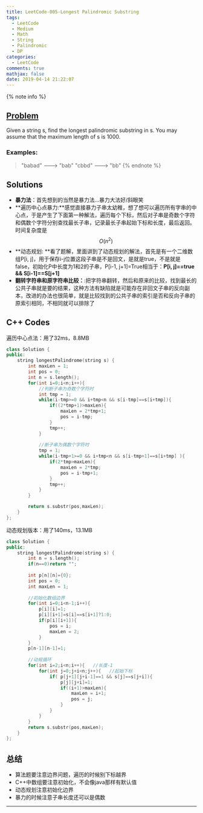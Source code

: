 ```yaml
---
title: LeetCode-005-Longest Palindromic Substring
tags:
  - LeetCode
  - Medium
  - Math
  - String
  - Palindromic
  - DP
categories:
  - LeetCode
comments: true
mathjax: false
date: 2019-04-14 21:22:07
---
```


<meta name="referrer" content="no-referrer" />

{% note info %}
## [Problem](https://leetcode.com/problems/longest-palindromic-substring/solution/)   
Given a string s, find the longest palindromic substring in s. You may assume that the maximum length of s is 1000.

### Examples:
> "babad" ---> "bab"
> "cbbd" ---> "bb"
{% endnote %}
<!--more-->

## Solutions
- **暴力法**：首先想到的当然是暴力法...暴力大法好/斜眼笑
- **遍历中心点暴力:**感觉直接暴力子串太幼稚，想了想可以遍历所有字串的中心点，于是产生了下面第一种解法，遍历每个下标，然后对子串是奇数个字符和偶数个字符分别查找最长子串，记录最长子串起始下标和长度，最后返回。时间复杂度是$$ O(n^2) $$
- **动态规划: **看了题解，里面讲到了动态规划的解法，首先是有一个二维数组P[i, j]，用于保存i-j位置这段子串是不是回文，是就是true，不是就是false，初始化P中长度为1和2的子串，P[i-1, j+1]=True相当于：**P[i, j]==true && S[i-1]==S[j+1]**
- **翻转字符串和原字符串比较：**:把字符串翻转，然后和原来的比较，找到最长的公共子串就是要的结果，这种方法有缺陷就是可能存在非回文子串的反向副本，改进的办法也很简单，就是比较找到的公共子串的索引是否和反向子串的原索引相同，不相同就可以排除了


## C++ Codes
遍历中心点法：用了32ms，8.8MB

```C++
class Solution {
public:
    string longestPalindrome(string s) {
        int maxLen = 1;
        int pos = 0;
        int n = s.length();
        for(int i=0;i<n;i++){
            //判断子串为奇数个字符时
            int tmp = 1;
            while(i-tmp>=0 && i+tmp<n && s[i-tmp]==s[i+tmp]){
                if((2*tmp+1)>maxLen){
                    maxLen = 2*tmp+1;
                    pos = i-tmp;
                }
                tmp++;
            }
            
            //断子串为偶数个字符时
            tmp = 1;
            while(i-tmp+1>=0 && i+tmp<n && s[i-tmp+1]==s[i+tmp] ){
                if(2*tmp>maxLen){
                    maxLen = 2*tmp;
                    pos = i-tmp+1;
                }
                tmp++;
            }
        }    

        return s.substr(pos,maxLen);
    }
};
```

动态规划版本：用了140ms，13.1MB

```C++
class Solution {
public:
    string longestPalindrome(string s) {
        int n = s.length();
        if(n==0)return "";
        
        int p[n][n]={0};
        int pos = 0;
        int maxLen = 1;
        
        //初始化数组边界
        for(int i=0;i<n-1;i++){
            p[i][i]=1;
            p[i][i+1]=s[i]==s[i+1]?1:0;
            if(p[i][i+1]){
                pos = i;
                maxLen = 2;
            }
        }
        p[n-1][n-1]=1;
        
        //动规循环
        for(int i=2;i<n;i++){   //长度-1
            for(int j=0;j+i<n;j++){   //起始下标
                if( p[j+1][j+i-1]==1 && s[j]==s[j+i]){
                    p[j][j+i]=1;
                    if((i+1)>maxLen){
                        maxLen = i+1;
                        pos = j;
                    }
                }
            }
        }
        return s.substr(pos,maxLen);
    }
};
```

## 总结
- 算法题要注意边界问题，遍历的时候别下标越界
- C++中数组要注意初始化，不会像java那样有默认值
- 动态规划注意初始化边界
- 暴力的时候注意子串长度还可以是偶数

------
